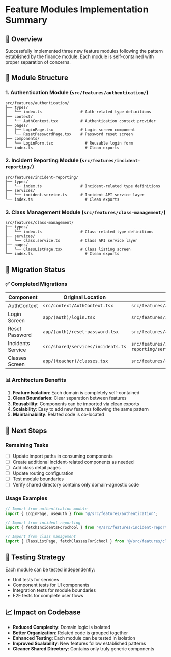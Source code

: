 # Feature Modules Implementation Summary

## 🎯 Overview
Successfully implemented three new feature modules following the pattern established by the finance module. Each module is self-contained with proper separation of concerns.

## 📁 Module Structure

### 1. Authentication Module (`src/features/authentication/`)
```
src/features/authentication/
├── types/
│   └── index.ts                 # Auth-related type definitions
├── context/
│   └── AuthContext.tsx          # Authentication context provider
├── pages/
│   ├── LoginPage.tsx            # Login screen component
│   └── ResetPasswordPage.tsx    # Password reset screen
├── components/
│   └── LoginForm.tsx              # Reusable login form
└── index.ts                       # Clean exports
```

### 2. Incident Reporting Module (`src/features/incident-reporting/`)
```
src/features/incident-reporting/
├── types/
│   └── index.ts                 # Incident-related type definitions
├── services/
│   └── incident.service.ts      # Incident API service layer
└── index.ts                       # Clean exports
```

### 3. Class Management Module (`src/features/class-management/`)
```
src/features/class-management/
├── types/
│   └── index.ts                 # Class-related type definitions
├── services/
│   └── class.service.ts         # Class API service layer
├── pages/
│   └── ClassListPage.tsx        # Class listing screen
└── index.ts                       # Clean exports
```

## 🔄 Migration Status

### ✅ Completed Migrations

| Component | Original Location | New Location |
|-----------|------------------|--------------|
| AuthContext | `src/context/AuthContext.tsx` | `src/features/authentication/context/AuthContext.tsx` |
| Login Screen | `app/(auth)/login.tsx` | `src/features/authentication/pages/LoginPage.tsx` |
| Reset Password | `app/(auth)/reset-password.tsx` | `src/features/authentication/pages/ResetPasswordPage.tsx` |
| Incidents Service | `src/shared/services/incidents.ts` | `src/features/incident-reporting/services/incident.service.ts` |
| Classes Screen | `app/(teacher)/classes.tsx` | `src/features/class-management/pages/ClassListPage.tsx` |

### 📊 Architecture Benefits

1. **Feature Isolation**: Each domain is completely self-contained
2. **Clean Boundaries**: Clear separation between features
3. **Reusability**: Components can be imported via clean exports
4. **Scalability**: Easy to add new features following the same pattern
5. **Maintainability**: Related code is co-located

## 🎯 Next Steps

### Remaining Tasks
- [ ] Update import paths in consuming components
- [ ] Create additional incident-related components as needed
- [ ] Add class detail pages
- [ ] Update routing configuration
- [ ] Test module boundaries
- [ ] Verify shared directory contains only domain-agnostic code

### Usage Examples

```typescript
// Import from authentication module
import { LoginPage, useAuth } from '@/src/features/authentication';

// Import from incident reporting
import { fetchIncidentsForSchool } from '@/src/features/incident-reporting';

// Import from class management
import { ClassListPage, fetchClassesForSchool } from '@/src/features/class-management';
```

## 🧪 Testing Strategy

Each module can be tested independently:
- Unit tests for services
- Component tests for UI components
- Integration tests for module boundaries
- E2E tests for complete user flows

## 📈 Impact on Codebase

- **Reduced Complexity**: Domain logic is isolated
- **Better Organization**: Related code is grouped together
- **Enhanced Testing**: Each module can be tested in isolation
- **Improved Scalability**: New features follow established patterns
- **Cleaner Shared Directory**: Contains only truly generic components